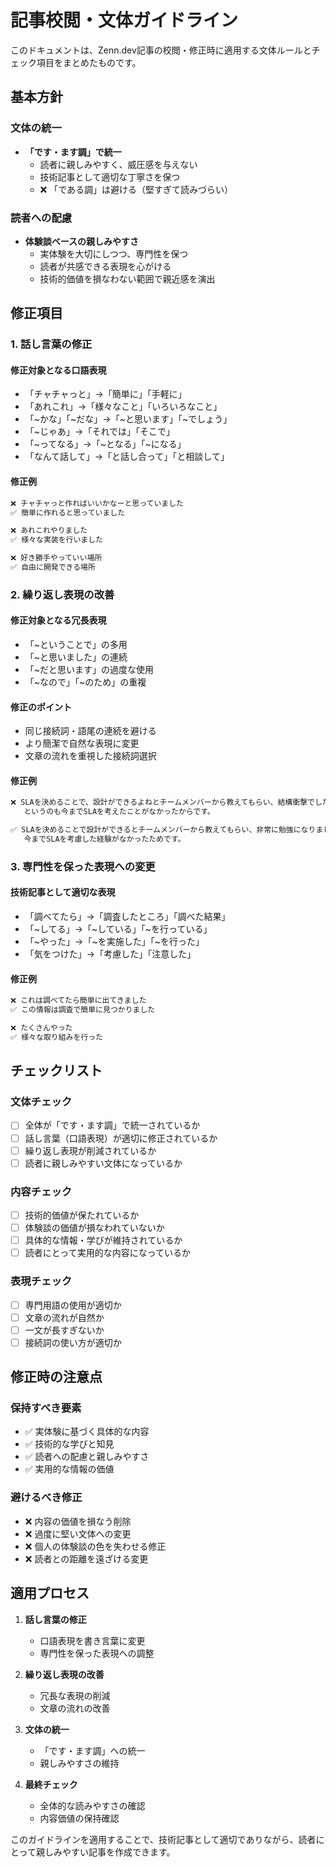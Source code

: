 # 記事校閲・文体ガイドライン

このドキュメントは、Zenn.dev記事の校閲・修正時に適用する文体ルールとチェック項目をまとめたものです。

## 基本方針

### 文体の統一
- **「です・ます調」で統一**
  - 読者に親しみやすく、威圧感を与えない
  - 技術記事として適切な丁寧さを保つ
  - ❌ 「である調」は避ける（堅すぎて読みづらい）

### 読者への配慮
- **体験談ベースの親しみやすさ**
  - 実体験を大切にしつつ、専門性を保つ
  - 読者が共感できる表現を心がける
  - 技術的価値を損なわない範囲で親近感を演出

## 修正項目

### 1. 話し言葉の修正

#### 修正対象となる口語表現
- 「チャチャっと」→「簡単に」「手軽に」
- 「あれこれ」→「様々なこと」「いろいろなこと」
- 「~かな」「~だな」→「~と思います」「~でしょう」
- 「~じゃあ」→「それでは」「そこで」
- 「~ってなる」→「~となる」「~になる」
- 「なんて話して」→「と話し合って」「と相談して」

#### 修正例
```markdown
❌ チャチャっと作ればいいかなーと思っていました
✅ 簡単に作れると思っていました

❌ あれこれやりました
✅ 様々な実装を行いました

❌ 好き勝手やっていい場所
✅ 自由に開発できる場所
```

### 2. 繰り返し表現の改善

#### 修正対象となる冗長表現
- 「~ということで」の多用
- 「~と思いました」の連続
- 「~だと思います」の過度な使用
- 「~なので」「~のため」の重複

#### 修正のポイント
- 同じ接続詞・語尾の連続を避ける
- より簡潔で自然な表現に変更
- 文章の流れを重視した接続詞選択

#### 修正例
```markdown
❌ SLAを決めることで、設計ができるよねとチームメンバーから教えてもらい、結構衝撃でした。
   というのも今までSLAを考えたことがなかったからです。

✅ SLAを決めることで設計ができるとチームメンバーから教えてもらい、非常に勉強になりました。
   今までSLAを考慮した経験がなかったためです。
```

### 3. 専門性を保った表現への変更

#### 技術記事として適切な表現
- 「調べてたら」→「調査したところ」「調べた結果」
- 「~してる」→「~している」「~を行っている」
- 「~やった」→「~を実施した」「~を行った」
- 「気をつけた」→「考慮した」「注意した」

#### 修正例
```markdown
❌ これは調べてたら簡単に出てきました
✅ この情報は調査で簡単に見つかりました

❌ たくさんやった
✅ 様々な取り組みを行った
```

## チェックリスト

### 文体チェック
- [ ] 全体が「です・ます調」で統一されているか
- [ ] 話し言葉（口語表現）が適切に修正されているか
- [ ] 繰り返し表現が削減されているか
- [ ] 読者に親しみやすい文体になっているか

### 内容チェック
- [ ] 技術的価値が保たれているか
- [ ] 体験談の価値が損なわれていないか
- [ ] 具体的な情報・学びが維持されているか
- [ ] 読者にとって実用的な内容になっているか

### 表現チェック
- [ ] 専門用語の使用が適切か
- [ ] 文章の流れが自然か
- [ ] 一文が長すぎないか
- [ ] 接続詞の使い方が適切か

## 修正時の注意点

### 保持すべき要素
- ✅ 実体験に基づく具体的な内容
- ✅ 技術的な学びと知見
- ✅ 読者への配慮と親しみやすさ
- ✅ 実用的な情報の価値

### 避けるべき修正
- ❌ 内容の価値を損なう削除
- ❌ 過度に堅い文体への変更
- ❌ 個人の体験談の色を失わせる修正
- ❌ 読者との距離を遠ざける変更

## 適用プロセス

1. **話し言葉の修正**
   - 口語表現を書き言葉に変更
   - 専門性を保った表現への調整

2. **繰り返し表現の改善**
   - 冗長な表現の削減
   - 文章の流れの改善

3. **文体の統一**
   - 「です・ます調」への統一
   - 親しみやすさの維持

4. **最終チェック**
   - 全体的な読みやすさの確認
   - 内容価値の保持確認

このガイドラインを適用することで、技術記事として適切でありながら、読者にとって親しみやすい記事を作成できます。